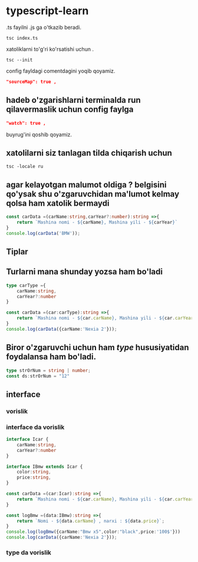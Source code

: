 # typescript-learn

.ts fayilni .js ga o'tkazib beradi.
```command
tsc index.ts
```

xatoliklarni to'g'ri ko'rsatishi uchun .
```command
tsc --init
```

config fayldagi comentdagini yoqib qoyamiz.
``` json
"sourceMap": true ,
```

## hadeb o'zgarishlarni terminalda run qilavermaslik uchun config faylga 
``` json
"watch": true ,
```
 buyrug'ini qoshib qoyamiz.

## xatolilarni siz tanlagan tilda chiqarish uchun
```command
tsc -locale ru
```
## agar kelayotgan malumot oldiga ? belgisini qo'ysak  shu o'zgaruvchidan ma'lumot kelmay qolsa ham xatolik bermaydi 
```typescript
const carData =(carName:string,carYear?:number):string =>{
    return `Mashina nomi - ${carName}, Mashina yili - ${carYear}`
}
console.log(carData('BMW'));
```
## Tiplar
## Turlarni mana shunday yozsa ham bo'ladi
```typescript
type carType ={
    carName:string,
    carYear?:number
}

const carData =(car:carType):string =>{
    return `Mashina nomi - ${car.carName}, Mashina yili - ${car.carYear}`
}
console.log(carData({carName:'Nexia 2'}));
```
## Biror o'zgaruvchi uchun ham *type* hususiyatidan foydalansa ham bo'ladi.
```typescript 
type strOrNum = string | number;
const ds:strOrNum = "12"
```

## interface
### vorislik 

### interface da vorislik 
```typescript
interface Icar {
    carName:string,
    carYear?:number
}

interface IBmw extends Icar {
    color:string,
    price:string,
}

const carData =(car:Icar):string =>{
    return `Mashina nomi - ${car.carName}, Mashina yili - ${car.carYear}`
}

const logBmw =(data:IBmw):string =>{
    return `Nomi - ${data.carName} , narxi : ${data.price}`;
}
console.log(logBmw({carName:"Bmw x5",color:"black",price:'100$'}))
console.log(carData({carName:'Nexia 2'}));
```
### type da vorislik

